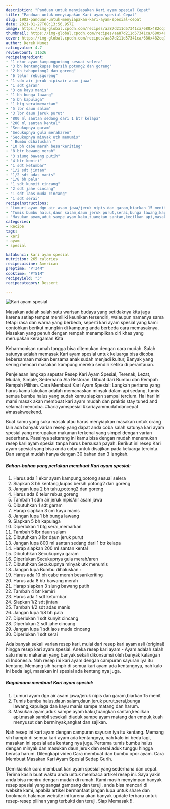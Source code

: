```yaml
---
description: "Panduan untuk menyiapakan Kari ayam spesial Cepat"
title: "Panduan untuk menyiapakan Kari ayam spesial Cepat"
slug: 1902-panduan-untuk-menyiapakan-kari-ayam-spesial-cepat
date: 2021-01-27T08:13:56.957Z
image: https://img-global.cpcdn.com/recipes/aa87d211d57341ca/680x482cq70/kari-ayam-spesial-foto-resep-utama.jpg
thumbnail: https://img-global.cpcdn.com/recipes/aa87d211d57341ca/680x482cq70/kari-ayam-spesial-foto-resep-utama.jpg
cover: https://img-global.cpcdn.com/recipes/aa87d211d57341ca/680x482cq70/kari-ayam-spesial-foto-resep-utama.jpg
author: Derek Nunez
ratingvalue: 4.7
reviewcount: 11626
recipeingredient:
- "1 ekor ayam kampungpotong sesuai selera"
- "3 bh kentangkupas bersih potong2 dan goreng"
- "2 bh tahupotong2 dan goreng"
- "6 telur rebusgoreng"
- "1 sdm air jeruk nipisair asam jawa"
- "1 sdt garam"
- "3 cm kayu manis"
- "1 bh bunga lawang"
- "5 bh kapulaga"
- "1 btg seraimemarkan"
- "5 lbr daun salam"
- "3 lbr daun jeruk purut"
- "800 ml santan sedang dari 1 btr kelapa"
- "200 ml santan kental"
- "Secukupnya garam"
- "Secukupnya gula meraharen"
- "Secukupnya minyak utk menumis"
- " Bumbu dihaluskan "
- "10 bh cabe merah besarkeriting"
- "8 btr bawang merah"
- "3 siung bawang putih"
- "4 btr kemiri"
- "1 sdt ketumbar"
- "1/2 sdt jintan"
- "1/2 sdt adas manis"
- "1/8 bh pala"
- "1 sdt kunyit cincang"
- "2 sdt jahe cincang"
- "1 sdt laos muda cincang"
- "1 sdt serai"
recipeinstructions:
- "Lumuri ayam dgn air asam jawa/jeruk nipis dan garam,biarkan 15 menit"
- "Tumis bumbu halus,daun salam,daun jeruk purut,serai,bunga lawang,kapulaga dan kayu manis sampe matang dan harum."
- "Masukan ayam,aduk sampe ayam kaku,tuangkan santan,kecilkan api,masak sambil sesekali diaduk sampe ayam matang dan empuk,kuah menyusut dan berminyak,angkat dan sajikan."
categories:
- Recipe
tags:
- kari
- ayam
- spesial

katakunci: kari ayam spesial 
nutrition: 265 calories
recipecuisine: American
preptime: "PT34M"
cooktime: "PT51M"
recipeyield: "3"
recipecategory: Dessert

---
```



![Kari ayam spesial](https://img-global.cpcdn.com/recipes/aa87d211d57341ca/680x482cq70/kari-ayam-spesial-foto-resep-utama.jpg)

Masakan adalah salah satu warisan budaya yang setidaknya kita jaga karena setiap tempat memiliki keunikan tersendiri, walaupun namanya sama tetapi rasa dan warna yang berbeda, seperti kari ayam spesial yang kami contohkan berikut mungkin di kampung anda berbeda cara memasaknya. Masakan yang penuh dengan rempah menampilkan ciri khas yang merupakan keragaman Kita

Keharmonisan rumah tangga bisa ditemukan dengan cara mudah. Salah satunya adalah memasak Kari ayam spesial untuk keluarga bisa dicoba. kebersamaan makan bersama anak sudah menjadi kultur, Banyak yang sering mencari masakan kampung mereka sendiri ketika di perantauan.

Penjelasan lengkap seputar Resep Kari Ayam Spesial, Terenak, Lezat, Mudah, Simple, Sederhana Ala Restoran. Dibuat dari Bumbu dan Rempah Rempah Pilihan. Cara Membuat Kari Ayam Spesial: Langkah pertama yang harus kamu lakukan adalah memanaskan minyak dalam api sedang, tumis semua bumbu halus yang sudah kamu siapkan sampai tercium. Hai hari ini mami masak akan membuat kari ayam mudah dan praktis stay tuned and selamat mencoba. #kariayamspesial #kariayammudahdancepat #masakweekend.

Buat kamu yang suka masak atau harus menyiapkan masakan untuk orang lain ada banyak varian resep yang dapat anda coba salah satunya kari ayam spesial yang merupakan makanan terkenal yang simpel dengan varian sederhana. Pasalnya sekarang ini kamu bisa dengan mudah menemukan resep kari ayam spesial tanpa harus bersusah payah.
Berikut ini resep Kari ayam spesial yang bisa anda coba untuk disajikan pada keluarga tercinta. Dan sangat mudah hanya dengan 30 bahan dan 3 langkah.


<!--inarticleads1-->

##### Bahan-bahan yang perlukan membuat Kari ayam spesial:

1. Harus ada 1 ekor ayam kampung,potong sesuai selera
1. Siapkan 3 bh kentang,kupas bersih potong2 dan goreng
1. Jangan lupa 2 bh tahu,potong2 dan goreng
1. Harus ada 6 telur rebus,goreng
1. Tambah 1 sdm air jeruk nipis/air asam jawa
1. Dibutuhkan 1 sdt garam
1. Harap siapkan 3 cm kayu manis
1. Jangan lupa 1 bh bunga lawang
1. Siapkan 5 bh kapulaga
1. Diperlukan 1 btg serai,memarkan
1. Tambah 5 lbr daun salam
1. Dibutuhkan 3 lbr daun jeruk purut
1. Jangan lupa 800 ml santan sedang dari 1 btr kelapa
1. Harap siapkan 200 ml santan kental
1. Dibutuhkan Secukupnya garam
1. Diperlukan Secukupnya gula merah/aren
1. Dibutuhkan Secukupnya minyak utk menumis
1. Jangan lupa  Bumbu dihaluskan :
1. Harus ada 10 bh cabe merah besar/keriting
1. Harus ada 8 btr bawang merah
1. Harap siapkan 3 siung bawang putih
1. Tambah 4 btr kemiri
1. Harus ada 1 sdt ketumbar
1. Siapkan 1/2 sdt jintan
1. Tambah 1/2 sdt adas manis
1. Jangan lupa 1/8 bh pala
1. Diperlukan 1 sdt kunyit cincang
1. Diperlukan 2 sdt jahe cincang
1. Jangan lupa 1 sdt laos muda cincang
1. Diperlukan 1 sdt serai


Ada banyak sekali varian resep kari, mulai dari resep kari ayam asli (original) hingga resep kari ayam spesial. Aneka resep kari ayam - Ayam adalah salah satu menu makanan yang banyak sekali dikonsumsi oleh banyak kalangan di Indonesia. Nah resep ini kari ayam dengan campuran sayuran iya itu kentang. Memang sih hampir di semua kari ayam ada kentangnya, nah kalo ini beda lagi, masakan ini spesial ada kentang nya juga. 

<!--inarticleads2-->

##### Bagaimana membuat  Kari ayam spesial:

1. Lumuri ayam dgn air asam jawa/jeruk nipis dan garam,biarkan 15 menit
1. Tumis bumbu halus,daun salam,daun jeruk purut,serai,bunga lawang,kapulaga dan kayu manis sampe matang dan harum.
1. Masukan ayam,aduk sampe ayam kaku,tuangkan santan,kecilkan api,masak sambil sesekali diaduk sampe ayam matang dan empuk,kuah menyusut dan berminyak,angkat dan sajikan.


Nah resep ini kari ayam dengan campuran sayuran iya itu kentang. Memang sih hampir di semua kari ayam ada kentangnya, nah kalo ini beda lagi, masakan ini spesial ada kentang nya juga. Pertama tumis bumbu halus dengan minyak dan masukan daun jeruk dan serai aduk tunggu hingga berasa harum. Dilengkapi video Cara membuat dan bumbu opor ayam. Cara Membuat Masakan Kari Ayam Spesial Sedap Gurih. 

Demikianlah cara membuat kari ayam spesial yang sederhana dan cepat. Terima kasih buat waktu anda untuk membaca artikel resep ini. Saya yakin anda bisa meniru dengan mudah di rumah. Kami masih menyimpan banyak resep spesial yang sangat gampang dan teruji, anda bisa mencari di website kami, apabila artikel bermanfaat jangan lupa untuk share dan bookmark halaman website ini karena akan banyak update terbaru untuk resep-resep pilihan yang terbukti dan teruji. Siap Memasak !!. 
